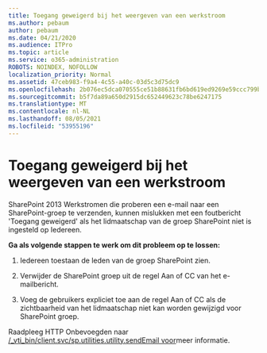 ```yaml
---
title: Toegang geweigerd bij het weergeven van een werkstroom
ms.author: pebaum
author: pebaum
ms.date: 04/21/2020
ms.audience: ITPro
ms.topic: article
ms.service: o365-administration
ROBOTS: NOINDEX, NOFOLLOW
localization_priority: Normal
ms.assetid: 47ceb983-f9a4-4c55-a40c-03d5c3d75dc9
ms.openlocfilehash: 2b076ec5dca070555ce51b88631fb6bd619ed9269e59ccc799b23b8b95547c16
ms.sourcegitcommit: b5f7da89a650d2915dc652449623c78be6247175
ms.translationtype: MT
ms.contentlocale: nl-NL
ms.lasthandoff: 08/05/2021
ms.locfileid: "53955196"
---
```

# <a name="access-denied-when-viewing-a-workflow"></a>Toegang geweigerd bij het weergeven van een werkstroom

SharePoint 2013 Werkstromen die proberen een e-mail naar een SharePoint-groep te verzenden, kunnen mislukken met een foutbericht 'Toegang geweigerd' als het lidmaatschap van de groep SharePoint niet is ingesteld op Iedereen.
  
 **Ga als volgende stappen te werk om dit probleem op te lossen:**
  
 1. Iedereen toestaan de leden van de groep SharePoint zien.
  
 2. Verwijder de SharePoint groep uit de regel Aan of CC van het e-mailbericht.
  
 3. Voeg de gebruikers expliciet toe aan de regel Aan of CC als de zichtbaarheid van het lidmaatschap niet kan worden gewijzigd voor SharePoint groep.
  
Raadpleeg HTTP Onbevoegden naar [/_vti_bin/client.svc/sp.utilities.utility.sendEmail voor](https://go.microsoft.com/fwlink/?linkid=2044694&amp;clcid=0x409)meer informatie.
  